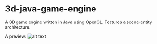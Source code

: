 # 3d-java-game-engine
A 3D game engine written in Java using OpenGL. Features a scene-entity architecture.

A preview:
![alt text](https://github.com/jheller9/recipe-predictive-lookup/blob/main/example.PNG?raw=true)
